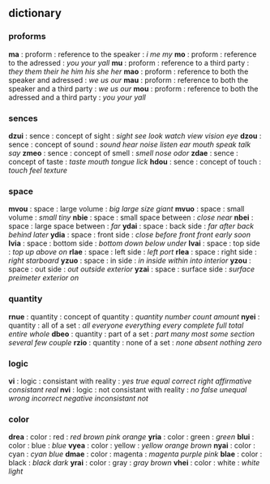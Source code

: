
## dictionary

### proforms

**ma** : proform : reference to the speaker : *i* *me* *my*
**mo** : proform : reference to the adressed : *you* *your* *yall*
**mu** : proform : reference to a third party : *they* *them* *their* *he* *him* *his* *she* *her*
**mao** : proform : reference to both the speaker and adressed : *we* *us* *our*
**mau** : proform : reference to both the speaker and a third party : *we* *us* *our*
**mou** : proform : reference to both the adressed and a third party : *you* *your* *yall*

### sences

**dzui** : sence : concept of sight : *sight* *see* *look* *watch* *view* *vision* *eye*
**dzou** : sence : concept of sound : *sound* *hear* *noise* *listen* *ear* *mouth* *speak* *talk* *say*
**zmeo** : sence : concept of smell : *smell* *nose* *odor*
**zdae** : sence : concept of taste : *taste* *mouth* *tongue* *lick*
**hdou** : sence : concept of touch : *touch* *feel* *texture*

### space

**mvou** : space : large volume : *big* *large* *size* *giant*
**mvuo** : space : small volume : *small* *tiny*
**nbie** : space : small space between : *close* *near*
**nbei** : space : large space between : *far*
**ydai** : space : back side : *far* *after* *back* *behind* *later*
**ydia** : space : front side : *close* *before* *front* *front* *early* *soon*
**lvia** : space : bottom side : *bottom* *down* *below* *under*
**lvai** : space : top side : *top* *up* *above* *on*
**rlae** : space : left side : *left* *port*
**rlea** : space : right side : *right* *starboard*
**yzuo** : space : in side : *in* *inside* *within* *into* *interior*
**yzou** : space : out side : *out* *outside* *exterior*
**yzai** : space : surface side : *surface* *preimeter* *exterior* *on*

### quantity

**rnue** : quantity : concept of quantity : *quantity* *number* *count* *amount*
**nyei** : quantity : all of a set : *all* *everyone* *everything* *every* *complete* *full* *total* *entire* *whole*
**dbeo** : quantity : part of a set : *part* *many* *most* *some* *section* *several* *few* *couple*
**rzio** : quantity : none of a set : *none* *absent* *nothing* *zero*

### logic

**vi** : logic : consistant with reality : *yes* *true* *equal* *correct* *right* *affirmative* *consistant* *real*
**nvi** : logic : not consistant with reality : *no* *false* *unequal* *wrong* *incorrect* *negative* *inconsistant* *not*

### color

**drea** : color : red : *red* *brown* *pink* *orange*
**yria** : color : green : *green*
**blui** : color : blue : *blue*
**vyea** : color : yellow : *yellow* *orange* *brown*
**nyai** : color : cyan : *cyan* *blue*
**dmae** : color : magenta : *magenta* *purple* *pink*
**blae** : color : black : *black* *dark*
**yrai** : color : gray : *gray* *brown*
**vhei** : color : white : *white* *light*
